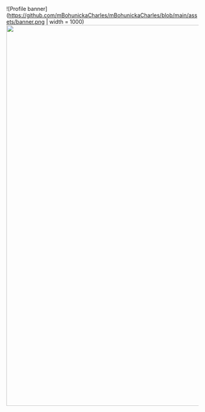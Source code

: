 ![Profile banner](https://github.com/mBohunickaCharles/mBohunickaCharles/blob/main/assets/banner.png | width = 1000)
<img src="[https://your-image-url.type](https://github.com/mBohunickaCharles/mBohunickaCharles/blob/main/assets/banner.png)" width=1000>
